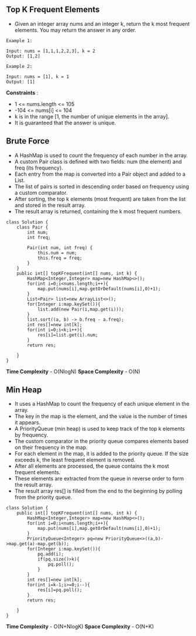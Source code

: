 ## Top K Frequent Elements

- Given an integer array nums and an integer k, return the k most frequent elements. You may return the answer in any order.

```
Example 1:

Input: nums = [1,1,1,2,2,3], k = 2
Output: [1,2]

Example 2:

Input: nums = [1], k = 1
Output: [1]
```

**Constraints** :
- 1 <= nums.length <= 105
- -104 <= nums[i] <= 104
- k is in the range [1, the number of unique elements in the array].
- It is guaranteed that the answer is unique.

## Brute Force

- A HashMap is used to count the frequency of each number in the array.
- A custom Pair class is defined with two fields: num (the element) and freq (its frequency).
- Each entry from the map is converted into a Pair object and added to a List.
- The list of pairs is sorted in descending order based on frequency using a custom comparator.
- After sorting, the top k elements (most frequent) are taken from the list and stored in the result array.
- The result array is returned, containing the k most frequent numbers.

```
class Solution {
    class Pair {
        int num;
        int freq;

        Pair(int num, int freq) {
            this.num = num;
            this.freq = freq;
        }
    }
    public int[] topKFrequent(int[] nums, int k) {
        HashMap<Integer,Integer> map=new HashMap<>();
        for(int i=0;i<nums.length;i++){
            map.put(nums[i],map.getOrDefault(nums[i],0)+1);
        }
        List<Pair> list=new ArrayList<>();
        for(Integer i:map.keySet()){
            list.add(new Pair(i,map.get(i)));
        }
        list.sort((a, b) -> b.freq - a.freq);
        int res[]=new int[k];
        for(int i=0;i<k;i++){
            res[i]=list.get(i).num;
        }
        return res;
        
    }
}
```

**Time Complexity** - O(NlogN)
**Space Complexity** - O(N)



## Min Heap

- It uses a HashMap to count the frequency of each unique element in the array.
- The key in the map is the element, and the value is the number of times it appears.
- A PriorityQueue (min heap) is used to keep track of the top k elements by frequency.
- The custom comparator in the priority queue compares elements based on their frequency in the map.
- For each element in the map, it is added to the priority queue. If the size exceeds k, the least frequent element is removed.
- After all elements are processed, the queue contains the k most frequent elements.
- These elements are extracted from the queue in reverse order to form the result array.
- The result array res[] is filled from the end to the beginning by polling from the priority queue.

```
class Solution {
    public int[] topKFrequent(int[] nums, int k) {
        HashMap<Integer,Integer> map=new HashMap<>();
        for(int i=0;i<nums.length;i++){
            map.put(nums[i],map.getOrDefault(nums[i],0)+1);
        }
        PriorityQueue<Integer> pq=new PriorityQueue<>((a,b)->map.get(a)-map.get(b));
        for(Integer i:map.keySet()){
            pq.add(i);
            if(pq.size()>k){
                pq.poll();
            }
        }
        int res[]=new int[k];
        for(int i=k-1;i>=0;i--){
            res[i]=pq.poll();
        }
        return res;
        
    }
}
```

**Time Complexity** - O(N+NlogK)
**Space Complexity** - O(N+K)

